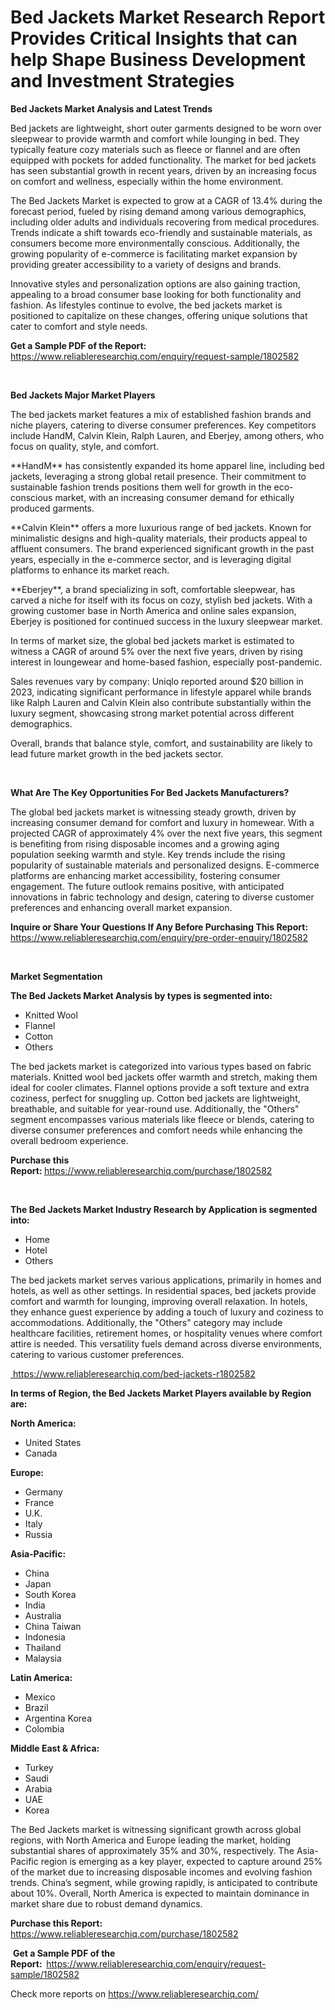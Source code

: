 <p><h1>Bed Jackets Market Research Report Provides Critical Insights that can help Shape Business Development and Investment Strategies</h1></p><p><strong>Bed Jackets Market Analysis and Latest Trends</strong></p>
<p><p>Bed jackets are lightweight, short outer garments designed to be worn over sleepwear to provide warmth and comfort while lounging in bed. They typically feature cozy materials such as fleece or flannel and are often equipped with pockets for added functionality. The market for bed jackets has seen substantial growth in recent years, driven by an increasing focus on comfort and wellness, especially within the home environment.</p><p>The Bed Jackets Market is expected to grow at a CAGR of 13.4% during the forecast period, fueled by rising demand among various demographics, including older adults and individuals recovering from medical procedures. Trends indicate a shift towards eco-friendly and sustainable materials, as consumers become more environmentally conscious. Additionally, the growing popularity of e-commerce is facilitating market expansion by providing greater accessibility to a variety of designs and brands.</p><p>Innovative styles and personalization options are also gaining traction, appealing to a broad consumer base looking for both functionality and fashion. As lifestyles continue to evolve, the bed jackets market is positioned to capitalize on these changes, offering unique solutions that cater to comfort and style needs.</p></p>
<p><strong>Get a Sample PDF of the Report:&nbsp;</strong> <a href="https://www.reliableresearchiq.com/enquiry/request-sample/1802582?utm_campaign=1141&utm_medium=2&utm_source=Github&utm_content=ia&utm_term=07022025&utm_id=bed-jackets">https://www.reliableresearchiq.com/enquiry/request-sample/1802582</a></p>
<p>&nbsp;</p>
<p><strong>Bed Jackets Major Market Players</strong></p>
<p><p>The bed jackets market features a mix of established fashion brands and niche players, catering to diverse consumer preferences. Key competitors include HandM, Calvin Klein, Ralph Lauren, and Eberjey, among others, who focus on quality, style, and comfort.</p><p>**HandM** has consistently expanded its home apparel line, including bed jackets, leveraging a strong global retail presence. Their commitment to sustainable fashion trends positions them well for growth in the eco-conscious market, with an increasing consumer demand for ethically produced garments.</p><p>**Calvin Klein** offers a more luxurious range of bed jackets. Known for minimalistic designs and high-quality materials, their products appeal to affluent consumers. The brand experienced significant growth in the past years, especially in the e-commerce sector, and is leveraging digital platforms to enhance its market reach.</p><p>**Eberjey**, a brand specializing in soft, comfortable sleepwear, has carved a niche for itself with its focus on cozy, stylish bed jackets. With a growing customer base in North America and online sales expansion, Eberjey is positioned for continued success in the luxury sleepwear market.</p><p>In terms of market size, the global bed jackets market is estimated to witness a CAGR of around 5% over the next five years, driven by rising interest in loungewear and home-based fashion, especially post-pandemic. </p><p>Sales revenues vary by company: Uniqlo reported around $20 billion in 2023, indicating significant performance in lifestyle apparel while brands like Ralph Lauren and Calvin Klein also contribute substantially within the luxury segment, showcasing strong market potential across different demographics.</p><p>Overall, brands that balance style, comfort, and sustainability are likely to lead future market growth in the bed jackets sector.</p></p>
<p>&nbsp;</p>
<p><strong>What Are The Key Opportunities For Bed Jackets Manufacturers?</strong></p>
<p><p>The global bed jackets market is witnessing steady growth, driven by increasing consumer demand for comfort and luxury in homewear. With a projected CAGR of approximately 4% over the next five years, this segment is benefiting from rising disposable incomes and a growing aging population seeking warmth and style. Key trends include the rising popularity of sustainable materials and personalized designs. E-commerce platforms are enhancing market accessibility, fostering consumer engagement. The future outlook remains positive, with anticipated innovations in fabric technology and design, catering to diverse customer preferences and enhancing overall market expansion.</p></p>
<p><strong>Inquire or Share Your Questions If Any Before Purchasing This Report:</strong> <a href="https://www.reliableresearchiq.com/enquiry/pre-order-enquiry/1802582?utm_campaign=1141&utm_medium=2&utm_source=Github&utm_content=ia&utm_term=07022025&utm_id=bed-jackets">https://www.reliableresearchiq.com/enquiry/pre-order-enquiry/1802582</a></p>
<p>&nbsp;</p>
<p><strong>Market Segmentation</strong></p>
<p><strong>The Bed Jackets Market Analysis by types is segmented into:</strong></p>
<p><ul><li>Knitted Wool</li><li>Flannel</li><li>Cotton</li><li>Others</li></ul></p>
<p><p>The bed jackets market is categorized into various types based on fabric materials. Knitted wool bed jackets offer warmth and stretch, making them ideal for cooler climates. Flannel options provide a soft texture and extra coziness, perfect for snuggling up. Cotton bed jackets are lightweight, breathable, and suitable for year-round use. Additionally, the "Others" segment encompasses various materials like fleece or blends, catering to diverse consumer preferences and comfort needs while enhancing the overall bedroom experience.</p></p>
<p><strong>Purchase this Report:&nbsp;</strong><a href="https://www.reliableresearchiq.com/purchase/1802582?utm_campaign=1141&utm_medium=2&utm_source=Github&utm_content=ia&utm_term=07022025&utm_id=bed-jackets">https://www.reliableresearchiq.com/purchase/1802582</a></p>
<p>&nbsp;</p>
<p><strong>The Bed Jackets Market Industry Research by Application is segmented into:</strong></p>
<p><ul><li>Home</li><li>Hotel</li><li>Others</li></ul></p>
<p><p>The bed jackets market serves various applications, primarily in homes and hotels, as well as other settings. In residential spaces, bed jackets provide comfort and warmth for lounging, improving overall relaxation. In hotels, they enhance guest experience by adding a touch of luxury and coziness to accommodations. Additionally, the "Others" category may include healthcare facilities, retirement homes, or hospitality venues where comfort attire is needed. This versatility fuels demand across diverse environments, catering to various customer preferences.</p></p>
<p><a href="https://www.reliableresearchiq.com/bed-jackets-r1802582?utm_campaign=1141&utm_medium=2&utm_source=Github&utm_content=ia&utm_term=07022025&utm_id=bed-jackets">&nbsp;https://www.reliableresearchiq.com/bed-jackets-r1802582</a></p>
<p><strong>In terms of Region, the Bed Jackets Market Players available by Region are:</strong></p>
<p>
    <p> <strong> North America: </strong>
        <ul>
            <li>United States</li>
            <li>Canada</li>
        </ul>
        </p> 
    <p> <strong> Europe: </strong>
        <ul>
            <li>Germany</li>
            <li>France</li>
            <li>U.K.</li>
            <li>Italy</li>
            <li>Russia</li>
        </ul>
        </p> 
    <p> <strong> Asia-Pacific: </strong>
        <ul>
            <li>China</li>
            <li>Japan</li>
            <li>South Korea</li>
            <li>India</li>
            <li>Australia</li>
            <li>China Taiwan</li>
            <li>Indonesia</li>
            <li>Thailand</li>
            <li>Malaysia</li>
        </ul>
        </p> 
    <p> <strong> Latin America: </strong>
        <ul>
            <li>Mexico</li>
            <li>Brazil</li>
            <li>Argentina Korea</li>
            <li>Colombia</li>
        </ul>
        </p> 
    <p> <strong> Middle East & Africa: </strong>
        <ul>
            <li>Turkey</li>
            <li>Saudi</li>
            <li>Arabia</li>
            <li>UAE</li>
            <li>Korea</li>
        </ul>
    </p>
    </p>
<p><p>The Bed Jackets market is witnessing significant growth across global regions, with North America and Europe leading the market, holding substantial shares of approximately 35% and 30%, respectively. The Asia-Pacific region is emerging as a key player, expected to capture around 25% of the market due to increasing disposable incomes and evolving fashion trends. China’s segment, while growing rapidly, is anticipated to contribute about 10%. Overall, North America is expected to maintain dominance in market share due to robust demand dynamics.</p></p>
<p><strong>Purchase this Report: </strong><a href="https://www.reliableresearchiq.com/purchase/1802582?utm_campaign=1141&utm_medium=2&utm_source=Github&utm_content=ia&utm_term=07022025&utm_id=bed-jackets">https://www.reliableresearchiq.com/purchase/1802582</a></p>
<p>&nbsp;<strong>Get a Sample PDF of the Report:&nbsp;&nbsp;</strong><a href="https://www.reliableresearchiq.com/enquiry/request-sample/1802582?utm_campaign=1141&utm_medium=2&utm_source=Github&utm_content=ia&utm_term=07022025&utm_id=bed-jackets">https://www.reliableresearchiq.com/enquiry/request-sample/1802582</a></p>
<p><strong></strong></p>
<p>Check more reports on <a href="https://www.reliableresearchiq.com/?utm_campaign=1141&utm_medium=2&utm_source=Github&utm_content=ia&utm_term=07022025&utm_id=bed-jackets">https://www.reliableresearchiq.com/</a></p>